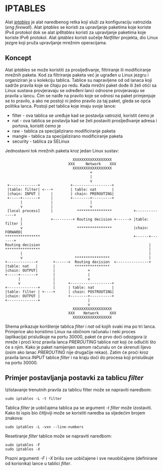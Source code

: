 # IPTABLES

Alat [*iptables*](https://wiki.archlinux.org/title/iptables) je alat naredbenog retka koji služi za konfiguraciju vatrozida (*eng firewall*). Alat *iptables* se koristi za upravljanje paketima koje koriste IPv4 protokol dok se alat *ip6tables* koristi za upravljanje paketima koje koriste IPv6 protokol. Alat *iptables* koristi sučelje *Netfilter* projekta, dio Linux jezgre koji pruža upravljanje mrežnim operacijama.

## Koncept

Alat *iptables* se može koristiti za prosljeđivanje, filtriranje ili modificiranje mrežnih paketa. Kod za filtriranje paketa već je ugrađen u Linux jezgru i organiziran je u kolekciju tablica. Tablice su napravljene od od lanaca koji sadrže pravila koje se čitaju po redu. Kada mrežni paket dođe ili želi otići sa Linux sustava provjeravaju se određeni lanci odnosne provjeravaju se pravila u lancu. Čim se naiđe na pravilo koje se odnosi na paket primjenjuje se to pravilo, a ako ne postoji ni jedno pravilo za taj paket, gleda se opća politika lanca. Postoji pet tablica koje imaju svoje lance:

* filter - ova tablica se uređuje kad se postavlja vatrozid, koristit ćemo je
* nat - ova tablica se postavlja kad se želi postaviti prosljeđivanje adresa i portova, koristit ćemo je
* raw - tablica za specijalizirano modificiranje paketa
* mangle - tablica za specijalizirano modificiranje paketa
* security - tablica za SELinux

Jednostavni tok mrežnih paketa kroz jedan Linux sustav:

```
                               XXXXXXXXXXXXXXXXXX
                             XXX     Network    XXX
                               XXXXXXXXXXXXXXXXXX
                                       +
                                       |
                                       v
 +-------------+              +------------------+
 |table: filter| <---+        | table: nat       |
 |chain: INPUT |     |        | chain: PREROUTING|
 +-----+-------+     |        +--------+---------+
       |             |                 |
       v             |                 v
 [local process]     |           ****************          +--------------+
       |             +---------+ Routing decision +------> |table: filter |
       v                         ****************          |chain: FORWARD|
****************                                           +------+-------+
Routing decision                                                  |
****************                                                  |
       |                                                          |
       v                        ****************                  |
+-------------+       +------>  Routing decision  <---------------+
|table: nat   |       |         ****************
|chain: OUTPUT|       |               +
+-----+-------+       |               |
      |               |               v
      v               |      +-------------------+
+--------------+      |      | table: nat        |
|table: filter | +----+      | chain: POSTROUTING|
|chain: OUTPUT |             +--------+----------+
+--------------+                      |
                                      v
                               XXXXXXXXXXXXXXXXXX
                             XXX    Network     XXX
                               XXXXXXXXXXXXXXXXXX
```

Shema prikazuje korištenje tablica *filter* i *nat* od kojih svaki ima po tri lanca. Primjerice ako koristimo Linux na običnom računalu i neki proces (aplikacija) prisluškuje na portu 30000, paket će prvo doći odozgora iz mreže i proći kroz pravila lanca *PREROUTING* tablice *nat* koji će odlučiti što će s njim. Kako je paket namijenjen samom računalu on će skrenuti lijevo (osim ako lanac *PREROUTING* nije drugačije rekao). Zatim će proći kroz pravila lanca *INPUT* tablice *filter* i na kraju doći do procesa koji prisluškuje na portu 30000.

## Primjer postavljanja postavki za tablicu *filter*

Izlistavanje trenutnih pravila za tablicu filter može se napraviti naredbom:

```
sudo iptables -L -t filter
```

Tablica *filter* je uobičajena tablica pa se argument *-t filter* može izostaviti. Kako bi ispis bio čitljiviji može se koristiti naredba sa sljedećim brojem znakova:

```
sudo iptables -L -vxn --line-numbers
```

Resetiranje *filter* tablice može se napraviti naredbom:

```
sudo iptables -F 
sudo iptables -X
```

Prazni argumenti *-F* i *-X* brišu sve uobičajene i sve neuobičajene (definirane od korisnika) lance u tablici *filter*.
